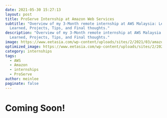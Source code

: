 ```yaml
---
date: 2021-05-30 15:27:13
layout: post
title: ProServe Internship at Amazon Web Services
subtitle: "Overview of my 3-Month remote internship at AWS Malaysia: Lessons
  Learned, Projects, Tips, and Final thoughts."
description: "Overview of my 3-Month remote internship at AWS Malaysia: Lessons
  Learned, Projects, Tips, and Final thoughts."
image: https://www.eetasia.com/wp-content/uploads/sites/2/2021/03/amazon-AWS_1200.jpg?w=600&h=338&crop=1
optimized_image: https://www.eetasia.com/wp-content/uploads/sites/2/2021/03/amazon-AWS_1200.jpg?w=600&h=338&crop=1
category: internships
tags:
  - AWS
  - Amazon
  - internships
  - ProServe
author: meinlee
paginate: false
---
```

# Coming Soon!


